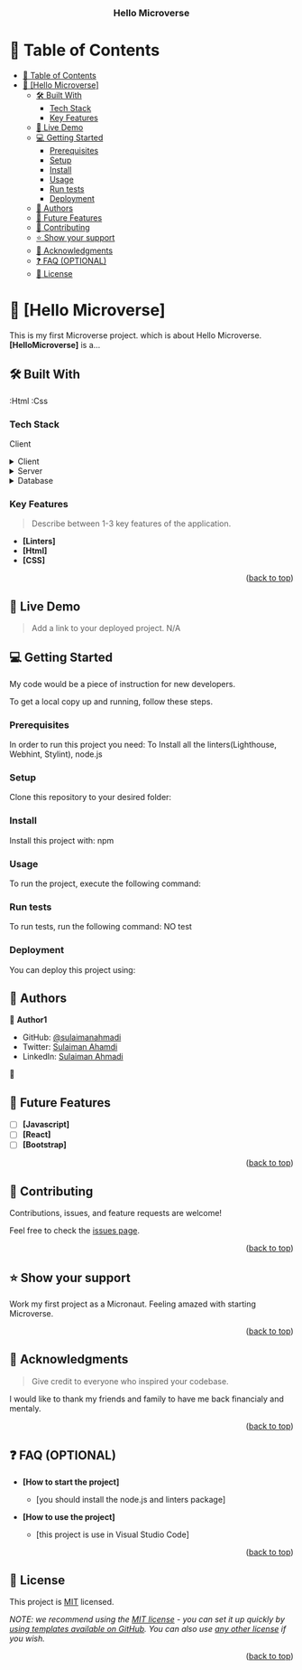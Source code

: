 <a name="readme-top"></a>

<!--
HOW TO USE:
This is an example of how you may give instructions on setting up your project locally.

Modify this file to match your project and remove sections that don't apply.

REQUIRED SECTIONS:
- Table of Contents
- About the Project
  - Built With
  - Live Demo
- Getting Started
- Authors
- Future Features
- Contributing
- Show your support
- Acknowledgements
- License

OPTIONAL SECTIONS:
- FAQ

After you're finished please remove all the comments and instructions!
-->

<div align="center">
  <!-- You are encouraged to replace this logo with your own! Otherwise you can also remove it. -->
  <br/>

  <h3><b>Hello Microverse</b></h3>

</div>

<!-- TABLE OF CONTENTS -->

# 📗 Table of Contents

- [📗 Table of Contents](#-table-of-contents)
- [📖 \[Hello Microverse\] ](#-hello-microverse-)
  - [🛠 Built With ](#-built-with-)
    - [Tech Stack ](#tech-stack-)
    - [Key Features ](#key-features-)
  - [🚀 Live Demo ](#-live-demo-)
  - [💻 Getting Started ](#-getting-started-)
    - [Prerequisites](#prerequisites)
    - [Setup](#setup)
    - [Install](#install)
    - [Usage](#usage)
    - [Run tests](#run-tests)
    - [Deployment](#deployment)
  - [👥 Authors ](#-authors-)
  - [🔭 Future Features ](#-future-features-)
  - [🤝 Contributing ](#-contributing-)
  - [⭐️ Show your support ](#️-show-your-support-)
  - [🙏 Acknowledgments ](#-acknowledgments-)
  - [❓ FAQ (OPTIONAL) ](#-faq-optional-)
  - [📝 License ](#-license-)

<!-- PROJECT DESCRIPTION -->

# 📖 [Hello Microverse] <a name="about-project"></a>


This is my first Microverse project.
which is about Hello Microverse.
**[HelloMicroverse]** is a...

## 🛠 Built With <a name="built-with"></a>
:Html
:Css
### Tech Stack <a name="tech-stack"></a>


Client
<details>
  <summary>Client</summary>
  <ul>
    <li><a href="https://reactjs.org/">React.js</a></li>
  </ul>
</details>

<details>
  <summary>Server</summary>
  <ul>
    <li><a href="https://expressjs.com/">Express.js</a></li>
  </ul>
</details>

<details>
<summary>Database</summary>
  <ul>
    <li><a href="https://www.postgresql.org/">PostgreSQL</a></li>
  </ul>
</details>

<!-- Features -->

### Key Features <a name="key-features"></a>

> Describe between 1-3 key features of the application.

- **[Linters]**
- **[Html]**
- **[CSS]**

<p align="right">(<a href="#readme-top">back to top</a>)</p>

<!-- LIVE DEMO -->

## 🚀 Live Demo <a name="live-demo"></a>

> Add a link to your deployed project. N/A


<!-- GETTING STARTED -->

## 💻 Getting Started <a name="getting-started"></a>


My code would be a piece of instruction for new developers.

To get a local copy up and running, follow these steps.

### Prerequisites

In order to run this project you need:
To Install all the linters(Lighthouse, Webhint, Stylint), node.js
<!--
Example command:
npm install -g @lhci/cli@0.7.x
```sh
 gem install rails
```
 -->

### Setup

Clone this repository to your desired folder:

<!--
Example commands:
git clone
```sh
  cd my-folder
  git clone git@github.com:myaccount/my-project.git
```
--->

### Install

Install this project with:
npm
<!--
Example command:
npm install --save-dev hint@6.x
```sh
  cd my-project
  gem install
```
--->

### Usage

To run the project, execute the following command:

<!--
Example command:

```sh
  rails server
```
--->

### Run tests

To run tests, run the following command:
NO test
<!--
Example command:

```sh
  bin/rails test test/models/article_test.rb
```
--->

### Deployment

You can deploy this project using:

<!--
Example:

```sh

```
 -->

<!-- AUTHORS -->

## 👥 Authors <a name="Sulaiman ahmadi"></a>

👤 **Author1**

- GitHub: [@sulaimanahmadi](https://github.com/sulaimanahmadi)
- Twitter: [Sulaiman Ahamdi](https://twitter.com/sahmadi4all)
- LinkedIn: [Sulaiman Ahmadi](https://www.linkedin.com/in/mohammad-sulaiman-ahmadi-555315261/)

👤 

<!-- FUTURE FEATURES -->

## 🔭 Future Features <a name="future-features"></a>


- [ ] **[Javascript]**
- [ ] **[React]**
- [ ] **[Bootstrap]**

<p align="right">(<a href="#readme-top">back to top</a>)</p>

<!-- CONTRIBUTING -->

## 🤝 Contributing <a name="contributing"></a>

Contributions, issues, and feature requests are welcome!

Feel free to check the [issues page](../../issues/).

<p align="right">(<a href="#readme-top">back to top</a>)</p>

<!-- SUPPORT -->

## ⭐️ Show your support <a name="support"></a>


Work my first project as a Micronaut. Feeling amazed with starting Microverse.


<p align="right">(<a href="#readme-top">back to top</a>)</p>

<!-- ACKNOWLEDGEMENTS -->

## 🙏 Acknowledgments <a name="acknowledgements"></a>

> Give credit to everyone who inspired your codebase.

I would like to thank my friends and family to have me back financialy and mentaly.

<p align="right">(<a href="#readme-top">back to top</a>)</p>

<!-- FAQ (optional) -->

## ❓ FAQ (OPTIONAL) <a name="faq"></a>


- **[How to start the project]**

  - [you should install the node.js and linters package]

- **[How to use the project]**

  - [this project is use in Visual Studio Code]

<p align="right">(<a href="#readme-top">back to top</a>)</p>

<!-- LICENSE -->

## 📝 License <a name="license"></a>

This project is [MIT](./LICENSE.md) licensed.

_NOTE: we recommend using the [MIT license](https://choosealicense.com/licenses/mit/) - you can set it up quickly by [using templates available on GitHub](https://docs.github.com/en/communities/setting-up-your-project-for-healthy-contributions/adding-a-license-to-a-repository). You can also use [any other license](https://choosealicense.com/licenses/) if you wish._

<p align="right">(<a href="#readme-top">back to top</a>)</p>
